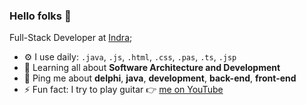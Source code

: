 ### Hello folks 👋

Full-Stack Developer at [Indra](https://www.indracompany.com/);<br>

- ⚙️ I use daily: `.java`, `.js`, `.html`, `.css`, `.pas`, `.ts`, `.jsp`
- 🌱 Learning all about **Software Architecture and Development**
- 💬 Ping me about **delphi**, **java**, **development**, **back-end**, **front-end**
- ⚡️ Fun fact: I try to play guitar 👉 [me on YouTube](https://www.indracompany.com/)
